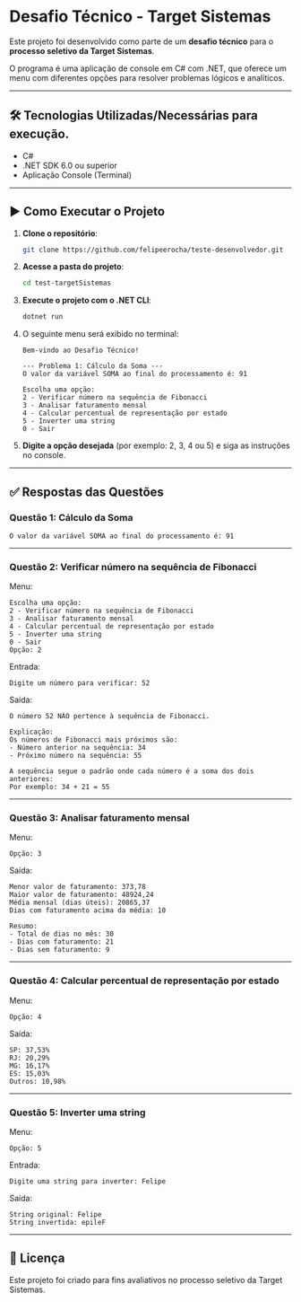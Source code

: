 
# Desafio Técnico - Target Sistemas

Este projeto foi desenvolvido como parte de um **desafio técnico** para o **processo seletivo da Target Sistemas**.

O programa é uma aplicação de console em C# com .NET, que oferece um menu com diferentes opções para resolver problemas lógicos e analíticos.

---

## 🛠️ Tecnologias Utilizadas/Necessárias para execução.

- C#
- .NET SDK 6.0 ou superior
- Aplicação Console (Terminal)
  
---

## ▶️ Como Executar o Projeto

1. **Clone o repositório**:
   ```bash
   git clone https://github.com/felipeerocha/teste-desenvolvedor.git
   ```

2. **Acesse a pasta do projeto**:
   ```bash
   cd test-targetSistemas
   ```

3. **Execute o projeto com o .NET CLI**:
   ```bash
   dotnet run
   ```

4. O seguinte menu será exibido no terminal:

   ```
   Bem-vindo ao Desafio Técnico!

   --- Problema 1: Cálculo da Soma ---
   O valor da variável SOMA ao final do processamento é: 91

   Escolha uma opção:
   2 - Verificar número na sequência de Fibonacci
   3 - Analisar faturamento mensal
   4 - Calcular percentual de representação por estado
   5 - Inverter uma string
   0 - Sair
   ```

5. **Digite a opção desejada** (por exemplo: 2, 3, 4 ou 5) e siga as instruções no console.

---

## ✅ Respostas das Questões

### Questão 1: Cálculo da Soma

```
O valor da variável SOMA ao final do processamento é: 91
```

---

### Questão 2: Verificar número na sequência de Fibonacci

Menu:
```
Escolha uma opção:
2 - Verificar número na sequência de Fibonacci
3 - Analisar faturamento mensal
4 - Calcular percentual de representação por estado
5 - Inverter uma string
0 - Sair
Opção: 2
```

Entrada:
```
Digite um número para verificar: 52
```

Saída:
```
O número 52 NÃO pertence à sequência de Fibonacci.

Explicação:
Os números de Fibonacci mais próximos são:
- Número anterior na sequência: 34
- Próximo número na sequência: 55

A sequência segue o padrão onde cada número é a soma dos dois anteriores:
Por exemplo: 34 + 21 = 55
```

---

### Questão 3: Analisar faturamento mensal

Menu:
```
Opção: 3
```

Saída:
```
Menor valor de faturamento: 373,78
Maior valor de faturamento: 48924,24
Média mensal (dias úteis): 20865,37
Dias com faturamento acima da média: 10

Resumo:
- Total de dias no mês: 30
- Dias com faturamento: 21
- Dias sem faturamento: 9
```

---

### Questão 4: Calcular percentual de representação por estado

Menu:
```
Opção: 4
```

Saída:
```
SP: 37,53%
RJ: 20,29%
MG: 16,17%
ES: 15,03%
Outros: 10,98%
```

---

### Questão 5: Inverter uma string

Menu:
```
Opção: 5
```

Entrada:
```
Digite uma string para inverter: Felipe
```

Saída:
```
String original: Felipe
String invertida: epileF
```

---

## 📄 Licença

Este projeto foi criado para fins avaliativos no processo seletivo da Target Sistemas.
